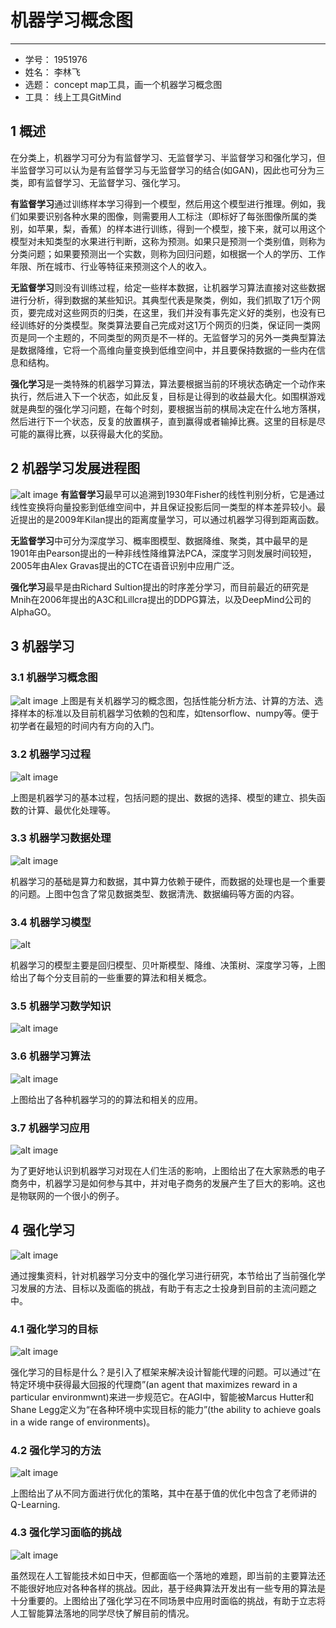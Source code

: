 # 机器学习概念图
--------------------------
- 学号： 1951976
- 姓名： 李林飞
- 选题： concept map工具，画一个机器学习概念图
- 工具： 线上工具GitMind








## 1 概述

在分类上，机器学习可分为有监督学习、无监督学习、半监督学习和强化学习，但半监督学习可以认为是有监督学习与无监督学习的结合(如GAN)，因此也可分为三类，即有监督学习、无监督学习、强化学习。


**有监督学习**通过训练样本学习得到一个模型，然后用这个模型进行推理。例如，我们如果要识别各种水果的图像，则需要用人工标注（即标好了每张图像所属的类别，如苹果，梨，香蕉）的样本进行训练，得到一个模型，接下来，就可以用这个模型对未知类型的水果进行判断，这称为预测。如果只是预测一个类别值，则称为分类问题；如果要预测出一个实数，则称为回归问题，如根据一个人的学历、工作年限、所在城市、行业等特征来预测这个人的收入。


**无监督学习**则没有训练过程，给定一些样本数据，让机器学习算法直接对这些数据进行分析，得到数据的某些知识。其典型代表是聚类，例如，我们抓取了1万个网页，要完成对这些网页的归类，在这里，我们并没有事先定义好的类别，也没有已经训练好的分类模型。聚类算法要自己完成对这1万个网页的归类，保证同一类网页是同一个主题的，不同类型的网页是不一样的。无监督学习的另外一类典型算法是数据降维，它将一个高维向量变换到低维空间中，并且要保持数据的一些内在信息和结构。

**强化学习**是一类特殊的机器学习算法，算法要根据当前的环境状态确定一个动作来执行，然后进入下一个状态，如此反复，目标是让得到的收益最大化。如围棋游戏就是典型的强化学习问题，在每个时刻，要根据当前的棋局决定在什么地方落棋，然后进行下一个状态，反复的放置棋子，直到赢得或者输掉比赛。这里的目标是尽可能的赢得比赛，以获得最大化的奖励。

## 2 机器学习发展进程图
![alt image](./image/History.png)
**有监督学习**最早可以追溯到1930年Fisher的线性判别分析，它是通过线性变换将向量投影到低维空间中，并且保证投影后同一类型的样本差异较小。最近提出的是2009年Kilan提出的距离度量学习，可以通过机器学习得到距离函数。

**无监督学习**中可分为深度学习、概率图模型、数据降维、聚类，其中最早的是1901年由Pearson提出的一种非线性降维算法PCA，深度学习则发展时间较短，2005年由Alex Gravas提出的CTC在语音识别中应用广泛。


**强化学习**最早是由Richard Sultion提出的时序差分学习，而目前最近的研究是Mnih在2006年提出的A3C和Lillcra提出的DDPG算法，以及DeepMind公司的AlphaGO。


## 3 机器学习
### 3.1 机器学习概念图
![alt image](./image/MLConcepts.png)
上图是有关机器学习的概念图，包括性能分析方法、计算的方法、选择样本的标准以及目前机器学习依赖的包和库，如tensorflow、numpy等。便于初学者在最短的时间内有方向的入门。

### 3.2 机器学习过程

![alt image](./image/MLProcess.png)

上图是机器学习的基本过程，包括问题的提出、数据的选择、模型的建立、损失函数的计算、最优化处理等。

### 3.3 机器学习数据处理

![alt image](./image/MLdataprocessing.png)

机器学习的基础是算力和数据，其中算力依赖于硬件，而数据的处理也是一个重要的问题。上图中包含了常见数据类型、数据清洗、数据编码等方面的内容。



### 3.4 机器学习模型

![alt ](./image/MLModels.png)

机器学习的模型主要是回归模型、贝叶斯模型、降维、决策树、深度学习等，上图给出了每个分支目前的一些重要的算法和相关概念。


<div STYLE="page-break-after: always;"></div>

### 3.5 机器学习数学知识

![alt image](./image/MLMaths.png)




### 3.6 机器学习算法

![alt image](./image/MLAlgorithms.png)

上图给出了各种机器学习的的算法和相关的应用。


### 3.7 机器学习应用

![alt image](./image/MLEcom.png)

为了更好地认识到机器学习对现在人们生活的影响，上图给出了在大家熟悉的电子商务中，机器学习是如何参与其中，并对电子商务的发展产生了巨大的影响。这也是物联网的一个很小的例子。








## 4 强化学习
![alt image](./image/overview.png)

通过搜集资料，针对机器学习分支中的强化学习进行研究，本节给出了当前强化学习发展的方法、目标以及面临的挑战，有助于有志之士投身到目前的主流问题之中。


### 4.1 强化学习的目标
![alt image](./image/goal.png)

强化学习的目标是什么？是引入了框架来解决设计智能代理的问题。可以通过“在特定环境中获得最大回报的代理商”(an agent that maximizes reward in a particular environmwnt)来进一步规范它。在AGI中，智能被Marcus Hutter和Shane Legg定义为“在各种环境中实现目标的能力”(the ability to achieve goals in a wide range of environments)。


### 4.2 强化学习的方法
![alt image](./image/methods.png)

上图给出了从不同方面进行优化的策略，其中在基于值的优化中包含了老师讲的Q-Learning.


### 4.3 强化学习面临的挑战
![alt image](./image/challenges.png)

虽然现在人工智能技术如日中天，但都面临一个落地的难题，即当前的主要算法还不能很好地应对各种各样的挑战。因此，基于经典算法开发出有一些专用的算法是十分重要的。上图给出了强化学习在不同场景中应用时面临的挑战，有助于立志将人工智能算法落地的同学尽快了解目前的情况。





















